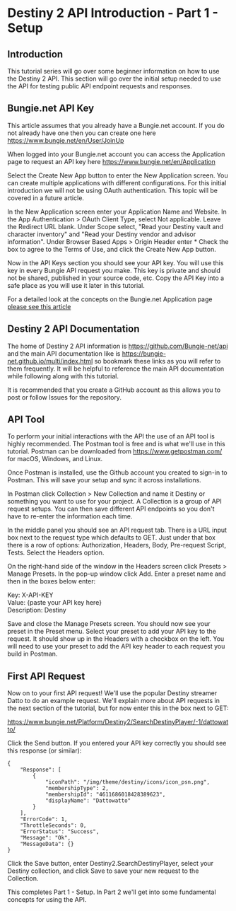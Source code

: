 # Destiny 2 API Introduction - Part 1 - Setup

## Introduction

This tutorial series will go over some beginner information on how to use the Destiny 2 API. This section will go over the initial setup needed to use the API for testing public API endpoint requests and responses.


## Bungie.net API Key

This article assumes that you already have a Bungie.net account.  If you do not already have one then you can create one here https://www.bungie.net/en/User/JoinUp

When logged into your Bungie.net account you can access the Application page to request an API key here https://www.bungie.net/en/Application

Select the Create New App button to enter the New Application screen. You can create multiple applications with different configurations. For this initial introduction we will not be using OAuth authentication.  This topic will be covered in a future article.

In the New Application screen enter your Application Name and Website.  In the App Authentication > OAuth Client Type, select Not applicable.  Leave the Redirect URL blank.  Under Scope select, "Read your Destiny vault and character inventory" and "Read your Destiny vendor and advisor information".  Under Browser Based Apps > Origin Header enter *   Check the box to agree to the Terms of Use, and click the Create New App button.

Now in the API Keys section you should see your API key.  You will use this key in every Bungie API request you make.  This key is private and should not be shared, published in your source code, etc.  Copy the API Key into a safe place as you will use it later in this tutorial.

For a detailed look at the concepts on the Bungie.net Application page [please see this article](https://github.com/xlxCLUxlx/Destiny2API/wiki/Bungie.net-Application-Portal)


## Destiny 2 API Documentation

The home of Destiny 2 API information is https://github.com/Bungie-net/api and the main API documentation like is https://bungie-net.github.io/multi/index.html so bookmark these links as you will refer to them frequently.  It will be helpful to reference the main API documentation while following along with this tutorial.

It is recommended that you create a GitHub account as this allows you to post or follow Issues for the repository.  


## API Tool

To perform your initial interactions with the API the use of an API tool is highly recommended. The Postman tool is free and is what we'll use in this tutorial.  Postman can be downloaded from https://www.getpostman.com/ for macOS, Windows, and Linux.

Once Postman is installed, use the Github account you created to sign-in to Postman.  This will save your setup and sync it across installations.

In Postman click Collection > New Collection and name it Destiny or something you want to use for your project.  A Collection is a group of API request setups.  You can then save different API endpoints so you don't have to re-enter the information each time.

In the middle panel you should see an API request tab.  There is a URL input box next to the request type which defaults to GET.  Just under that box there is a row of options: Authorization, Headers, Body, Pre-request Script, Tests.  Select the Headers option.

On the right-hand side of the window in the Headers screen click Presets > Manage Presets.  In the pop-up window click Add.  Enter a preset name and then in the boxes below enter:

Key: X-API-KEY  
Value: {paste your API key here}  
Description: Destiny  

Save and close the Manage Presets screen.  You should now see your preset in the Preset menu.  Select your preset to add your API key to the request.  It should show up in the Headers with a checkbox on the left.  You will need to use your preset to add the API key header to each request you build in Postman.


## First API Request

Now on to your first API request!  We'll use the popular Destiny streamer Datto to do an example request.  We'll explain more about API requests in the next section of the tutorial, but for now enter this in the box next to GET:

https://www.bungie.net/Platform/Destiny2/SearchDestinyPlayer/-1/dattowatto/

Click the Send button.  If you entered your API key correctly you should see this response (or similar):

	{
		"Response": [
			{
				"iconPath": "/img/theme/destiny/icons/icon_psn.png",
				"membershipType": 2,
				"membershipId": "4611686018428389623",
				"displayName": "Dattowatto"
			}
		],
		"ErrorCode": 1,
		"ThrottleSeconds": 0,
		"ErrorStatus": "Success",
		"Message": "Ok",
		"MessageData": {}
	}

Click the Save button, enter Destiny2.SearchDestinyPlayer, select your Destiny collection, and click Save to save your new request to the Collection.

This completes Part 1 - Setup.  In Part 2 we'll get into some fundamental concepts for using the API.


